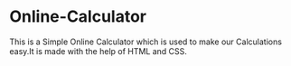 # Online-Calculator
This is a Simple Online Calculator which is used to make our Calculations easy.It is made with the help of HTML and CSS.
